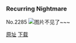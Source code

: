 ### Recurring Nightmare
No.2285
![图片不见了~~~](https://imgs.xkcd.com/comics/recurring_nightmare.png)

[原址](https://xkcd.com//2285) [下载](https://imgs.xkcd.com/comics/recurring_nightmare.png)

